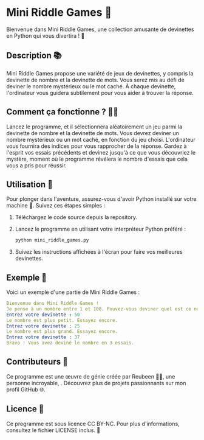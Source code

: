 # Mini Riddle Games 🎲

Bienvenue dans Mini Riddle Games, une collection amusante de devinettes en Python qui vous divertira ! 🚀

## Description 📚

Mini Riddle Games propose une variété de jeux de devinettes, y compris la devinette de nombre et la devinette de mots. Vous serez mis au défi de deviner le nombre mystérieux ou le mot caché. À chaque devinette, l'ordinateur vous guidera subtilement pour vous aider à trouver la réponse.

## Comment ça fonctionne ? 🤷‍♂️

Lancez le programme, et il sélectionnera aléatoirement un jeu parmi la devinette de nombre et la devinette de mots.
Vous devrez deviner un nombre mystérieux ou un mot caché, en fonction du jeu choisi.
L'ordinateur vous fournira des indices pour vous rapprocher de la réponse.
Gardez à l'esprit vos essais précédents et devinez jusqu'à ce que vous découvriez le mystère, moment où le programme révélera le nombre d'essais que cela vous a pris pour réussir.

## Utilisation 🚦

Pour plonger dans l'aventure, assurez-vous d'avoir Python installé sur votre machine 🐍. Suivez ces étapes simples :

1. Téléchargez le code source depuis la repository.

2. Lancez le programme en utilisant votre interpréteur Python préféré :

    ```bash
    python mini_riddle_games.py
    ```

3. Suivez les instructions affichées à l'écran pour faire vos meilleures devinettes.

## Exemple 🔮

Voici un exemple d'une partie de Mini Riddle Games :

```yaml
Bienvenue dans Mini Riddle Games !
Je pense à un nombre entre 1 et 100. Pouvez-vous deviner quel est ce nombre ?
Entrez votre devinette : 50
Le nombre est plus petit. Essayez encore.
Entrez votre devinette : 25
Le nombre est plus grand. Essayez encore.
Entrez votre devinette : 37
Bravo ! Vous avez deviné le nombre en 3 essais.
```
## Contributeurs 🙌
Ce programme est une œuvre de génie créée par Reubeen 🧙‍♂️, une personne incroyable, . Découvrez plus de projets passionnants sur mon profil GitHub 🌐.

## Licence 📜
Ce programme est sous licence CC BY-NC. Pour plus d'informations, consultez le fichier LICENSE inclus. 📄
